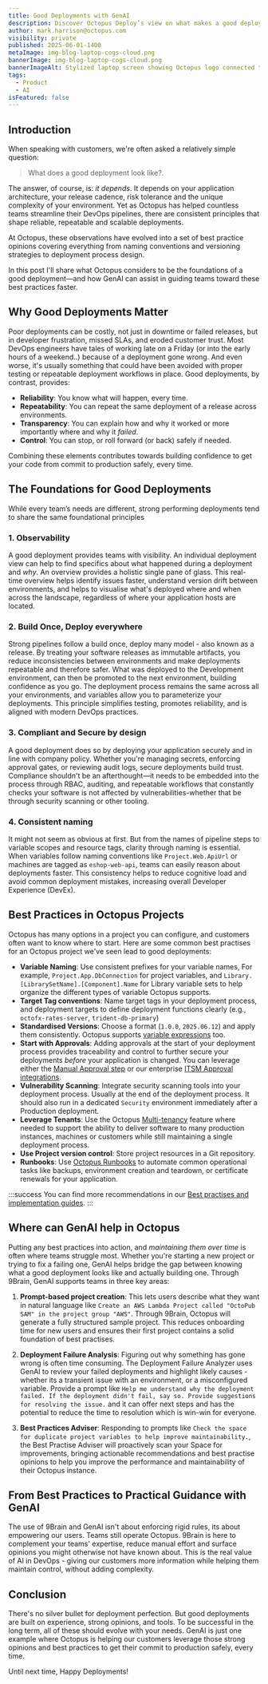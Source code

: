 ```yaml
---
title: Good Deployments with GenAI
description: Discover Octopus Deploy’s view on what makes a good deployment, and how GenAI can help teams adopt best practices faster and with more confidence.
author: mark.harrison@octopus.com
visibility: private
published: 2025-06-01-1400
metaImage: img-blog-laptop-cogs-cloud.png
bannerImage: img-blog-laptop-cogs-cloud.png
bannerImageAlt: Stylized laptop screen showing Octopus logo connected to cogs in the cloud, with a clipboard to the right.
tags:
  - Product
  - AI
isFeatured: false
---
```


## Introduction

When speaking with customers, we're often asked a relatively simple question:

> What does a good deployment look like?.

The answer, of course, is: *it depends*. It depends on your application architecture, your release cadence, risk tolerance and the unique complexity of your environment. Yet as Octopus has helped countless teams streamline their DevOps pipelines, there are consistent principles that shape reliable, repeatable and scalable deployments.

At Octopus, these observations have evolved into a set of best practice opinions covering everything from naming conventions and versioning strategies to deployment process design. 

In this post I'll share what Octopus considers to be the foundations of a good deployment—and how GenAI can assist in guiding teams toward these best practices faster.

## Why Good Deployments Matter

Poor deployments can be costly, not just in downtime or failed releases, but in developer frustration, missed SLAs, and eroded customer trust. Most DevOps engineers have tales of working late on a Friday (or into the early hours of a weekend..) because of a deployment gone wrong. And even worse, it's usually something that could have been avoided with proper testing or repeatable deployment workflows in place. Good deployments, by contrast, provides:

- **Reliability**: You know what will happen, every time.
- **Repeatability**: You can repeat the same deployment of a release across environments.
- **Transparency**: You can explain how and why it worked or more importantly where and why it *failed*.
- **Control**: You can stop, or roll forward (or back) safely if needed.

Combining these elements contributes towards building confidence to get your code from commit to production safely, every time.  

## The Foundations for Good Deployments

While every team’s needs are different, strong performing deployments tend to share the same foundational principles

### 1. Observability 

A good deployment provides teams with visibility. An individual deployment view can help to find specifics about what happened during a deployment and *why*. An overview provides a holistic single pane of glass. This real-time overview helps identify issues faster, understand version drift between environments, and helps to visualise what's deployed where and when across the landscape, regardless of where your application hosts are located.

### 2. Build Once, Deploy everywhere

Strong pipelines follow a build once, deploy many model - also known as a release. By treating your software releases as immutable artifacts, you reduce inconsistencies between environments and make deployments repeatable and therefore safer. What was deployed to the Development environment, can then be promoted to the next environment, building confidence as you go. The deployment process remains the same across all your environments, and variables allow you to parameterize your deployments. This principle simplifies testing, promotes reliability, and is aligned with modern DevOps practices.

### 3. Compliant and Secure by design

A good deployment does so by deploying your application securely and in line with company policy. Whether you're managing secrets, enforcing approval gates, or reviewing audit logs, secure deployments build trust. Compliance shouldn't be an afterthought—it needs to be embedded into the process through RBAC, auditing, and repeatable workflows that constantly checks your software is not affected by vulnerabilities-whether that be through security scanning or other tooling.

### 4. Consistent naming

It might not seem as obvious at first. But from the names of pipeline steps to variable scopes and resource tags, clarity through naming is essential. When variables follow naming conventions like `Project.Web.ApiUrl` or machines are tagged as `eshop-web-api`, teams can easily reason about deployments faster. This consistency helps to reduce cognitive load and avoid common deployment mistakes, increasing overall Developer Experience (DevEx).

## Best Practices in Octopus Projects

Octopus has many options in a project you can configure, and customers often want to know where to start. Here are some common best practises for an Octopus project we've seen lead to good deployments:

- **Variable Naming**: Use consistent prefixes for your variable names, For example, `Project.App.DbConnection` for project variables, and `Library.[LibrarySetName].[Component].Name` for Library variable sets to help organize the different types of variable Octopus supports. 
- **Target Tag conventions**: Name target tags in your deployment process, and deployment targets to define deployment functions clearly (e.g., `octofx-rates-server`, `trident-db-primary`)
- **Standardised Versions**: Choose a format (`1.0.0`, `2025.06.12`) and apply them consistently. Octopus supports [variable expressions](https://octopus.com/docs/releases/release-versioning) too. 
- **Start with Approvals**: Adding approvals at the start of your deployment process provides traceability and control to further secure your deployments *before* your application is changed. You can leverage either the [Manual Approval step](https://octopus.com/docs/projects/built-in-step-templates/manual-intervention-and-approvals) or our enterprise [ITSM Approval integrations](https://octopus.com/docs/approvals).
- **Vulnerability Scanning**: Integrate security scanning tools into your deployment process. Usually at the end of the deployment process. It should also run in a dedicated `Security` environment immediately after a Production deployment.
- **Leverage Tenants**: Use the Octopus [Multi-tenancy](https://octopus.com/docs/tenants) feature where needed to support the ability to deliver software to many production instances, machines or customers while still maintaining a single deployment process.
- **Use Project version control**: Store project resources in a Git repository.
- **Runbooks**: Use [Octopus Runbooks](https://octopus.com/docs/runbooks) to automate common operational tasks like backups, environment creation and teardown, or certificate renewals for your application.

:::success
You can find more recommendations in our [Best practises and implementation guides](https://octopus.com/docs/best-practices).
:::

## Where can GenAI help in Octopus

Putting any best practices into action, and *maintaining them over time* is often where teams struggle most. Whether you're starting a new project or trying to fix a failing one, GenAI helps bridge the gap between knowing what a good deployment looks like and actually building one. Through 9Brain, GenAI supports teams in three key areas:

1. **Prompt-based project creation**: This lets users describe what they want in natural language like `Create an AWS Lambda Project called "OctoPub SAM" in the project group "AWS"`. Through 9Brain, Octopus will generate a fully structured sample project. This reduces onboarding time for new users and ensures their first project contains a solid foundation of best practises.

2. **Deployment Failure Analysis**: Figuring out why something has gone wrong is often time consuming. The Deployment Failure Analyzer uses GenAI to review your failed deployments and highlight likely causes - whether its a transient issue with an environment, or a misconfigured variable. Provide a prompt like `Help me understand why the deployment failed. If the deployment didn't fail, say so. Provide suggestions for resolving the issue.` and it can offer next steps and has the potential to reduce the time to resolution which is win-win for everyone.

3. **Best Practices Adviser**: Responding to prompts like `Check the space for duplicate project variables to help improve maintainability.`, the Best Practise Adviser will proactively scan your Space for improvements, bringing actionable recommendations and best practise opinions to help you improve the performance and maintainability of their Octopus instance. 

## From Best Practices to Practical Guidance with GenAI

The use of 9Brain and GenAI isn't about enforcing rigid rules, its about empowering our users. Teams still operate Octopus. 9Brain is here to complement your teams' expertise, reduce manual effort and surface opinions you might otherwise not have known about. This is the real value of AI in DevOps - giving our customers more information while helping them maintain control, without adding complexity.

## Conclusion

There's no silver bullet for deployment perfection. But good deployments are built on experience, strong opinions, and tools. To be successful in the long term, all of these should evolve with your needs. GenAI is just one example where Octopus is helping our customers leverage those strong opinions and best practices to get their commit to production safely, every time.

Until next time, Happy Deployments!